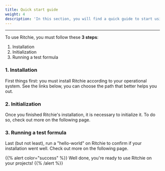 ```yaml
---
title: Quick start guide
weight: 4
description: 'In this section, you will find a quick guide to start using Ritchie.'
---
```


---

To use Ritchie, you must follow these **3 steps**: 

1. Installation
2. Initialization
3. Running a test formula 

### **1. Installation** 

First things first: you must install Ritchie according to your operational system. See the links below, you can choose the path that better helps you out.



### **2. Initialization** 

Once you finished Ritchie's installation, it is necessary to initialize it. To do so,  check out more on the following  page. 



### **3. Running a test formula**

Last \(but not least\), run a "hello-world" on Ritchie to confirm if your installation went well. Check out more on the following page. 



{{% alert color="success" %}}
Well done, you're ready to use Ritchie on your projects! 
{{% /alert %}}

